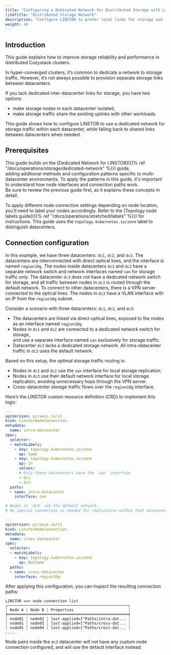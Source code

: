 ```yaml
---
title: "Configuring a Dedicated Network for Distributed Storage with LINSTOR"
linkTitle: "Distributed Storage Network"
description: "Configure LINSTOR to prefer local links for storage and fall back to inter-datacenter connections"
weight: 40
---
```


## Introduction

This guide explains how to improve storage reliability and performance in distributed Cozystack clusters.

In hyper-converged clusters, it’s common to dedicate a network to storage traffic.
However, it’s not always possible to provision separate storage links between datacenters.

If you lack dedicated inter-datacenter links for storage, you have two options:

- make storage nodes in each datacenter isolated,
- make storage traffic share the existing uplinks with other workloads.

This guide shows how to configure LINSTOR to use a dedicated network for storage traffic within each datacenter,
while falling back to shared links between datacenters when needed.


## Prerequisites

This guide builds on the [Dedicated Network for LINSTOR]({{% ref "/docs/operations/storage/dedicated-network" %}}) guide,  
adding additional methods and configuration patterns specific to multi-datacenter environments.
To apply the patterns in this guide, it's important to understand how node interfaces and connection paths work.  
Be sure to review the previous guide first, as it explains these concepts in detail.

To apply different node connection settings depending on node location, you’ll need to label your nodes accordingly.
Refer to the [Topology node labels guide]({{% ref "/docs/operations/stretched/labels" %}}) for instructions.
This guide uses the `topology.kubernetes.io/zone` label to distinguish datacenters.

## Connection configuration

In this example, we have three datacenters: `dc1`, `dc2`, and `dc3`. The datacenters are interconnected with direct
optical lines, and the interface is named `region10g`. The nodes inside datacenters `dc1` and `dc2` have a separate
network switch and network interfaces named `san` for storage traffic only. The datacenter `dc3` does not have a
dedicated network switch for storage, and all traffic between nodes in `dc3` is routed through the default network. To
connect to other datacenters, there is a VPN server connected to the optical lines. The nodes in `dc3` have a VLAN
interface with an IP from the `region10g` subnet.

Consider a scenario with three datacenters: `dc1`, `dc2`, and `dc3`:

-   The datacenters are linked via direct optical lines, exposed to the nodes as an interface named `region10g`.
-   Nodes in `dc1` and `dc2` are connected to a dedicated network switch for storage,  
    and use a separate interface named `san` exclusively for storage traffic.
-   Datacenter `dc3` lacks a dedicated storage network.
    All intra-datacenter traffic in `dc3` uses the default network.

Based on this setup, the optimal storage traffic routing is:

-   Nodes in `dc1` and `dc2` use the `san` interface for local storage replication.
-   Nodes in `dc3` use their default network interface for local storage replication, avoiding unnecessary hops through the VPN server.
-   Cross-datacenter storage traffic flows over the `region10g` interface.

Here’s the LINSTOR custom resource definition (CRD) to implement this logic:

```yaml
---
apiVersion: piraeus.io/v1
kind: LinstorNodeConnection
metadata:
  name: intra-datacenter
spec:
  selector:
  - matchLabels:
    - key: topology.kubernetes.io/zone
      op: Same
    - key: topology.kubernetes.io/zone
      op: In
      values:
      # Only these datacenters have the `san` interface
      - dc1
      - dc2
  paths:
  - name: intra-datacenter
    interface: san

# Nodes in `dc3` use the default network.
# No special connection is needed for replication within that datacenter.

---
apiVersion: piraeus.io/v1
kind: LinstorNodeConnection
metadata:
  name: cross-datacenter
spec:
  selector:
  - matchLabels:
    - key: topology.kubernetes.io/zone
      op: NotSame
  paths:
  - name: cross-datacenter
    interface: region10g
```

After applying this configuration, you can inspect the resulting connection paths:

```console
LINSTOR ==> node-connection list
╭─────────────────────────────────────────────────────╮
┊ Node A ┊ Node B ┊ Properties                        ┊
╞═════════════════════════════════════════════════════╡
┊ node01 ┊ node02 ┊ last-applied=["Paths/intra-dat... ┊
┊ node01 ┊ node03 ┊ last-applied=["Paths/cross-dat... ┊
┊ node01 ┊ node04 ┊ last-applied=["Paths/cross-dat... ┊
....
```

Node pairs inside the `dc3` datacenter will not have any custom node connection configured,
and will use the default interface instead.
